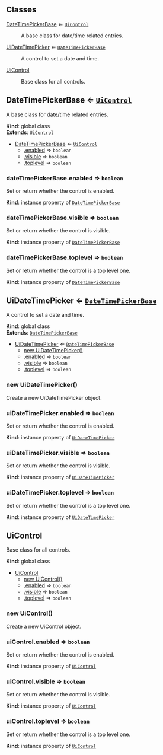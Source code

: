 ## Classes

<dl>
<dt><a href="#DateTimePickerBase">DateTimePickerBase</a> ⇐ <code><a href="#UiControl">UiControl</a></code></dt>
<dd><p>A base class for date/time related entries.</p>
</dd>
<dt><a href="#UiDateTimePicker">UiDateTimePicker</a> ⇐ <code><a href="#DateTimePickerBase">DateTimePickerBase</a></code></dt>
<dd><p>A control to set a date and time.</p>
</dd>
<dt><a href="#UiControl">UiControl</a></dt>
<dd><p>Base class for all controls.</p>
</dd>
</dl>

<a name="DateTimePickerBase"></a>

## DateTimePickerBase ⇐ [<code>UiControl</code>](#UiControl)
A base class for date/time related entries.

**Kind**: global class  
**Extends**: [<code>UiControl</code>](#UiControl)  

* [DateTimePickerBase](#DateTimePickerBase) ⇐ [<code>UiControl</code>](#UiControl)
    * [.enabled](#UiControl+enabled) ⇒ <code>boolean</code>
    * [.visible](#UiControl+visible) ⇒ <code>boolean</code>
    * [.toplevel](#UiControl+toplevel) ⇒ <code>boolean</code>

<a name="UiControl+enabled"></a>

### dateTimePickerBase.enabled ⇒ <code>boolean</code>
Set or return whether the control is enabled.

**Kind**: instance property of [<code>DateTimePickerBase</code>](#DateTimePickerBase)  
<a name="UiControl+visible"></a>

### dateTimePickerBase.visible ⇒ <code>boolean</code>
Set or return whether the control is visible.

**Kind**: instance property of [<code>DateTimePickerBase</code>](#DateTimePickerBase)  
<a name="UiControl+toplevel"></a>

### dateTimePickerBase.toplevel ⇒ <code>boolean</code>
Set or return whether the control is a top level one.

**Kind**: instance property of [<code>DateTimePickerBase</code>](#DateTimePickerBase)  
<a name="UiDateTimePicker"></a>

## UiDateTimePicker ⇐ [<code>DateTimePickerBase</code>](#DateTimePickerBase)
A control to set a date and time.

**Kind**: global class  
**Extends**: [<code>DateTimePickerBase</code>](#DateTimePickerBase)  

* [UiDateTimePicker](#UiDateTimePicker) ⇐ [<code>DateTimePickerBase</code>](#DateTimePickerBase)
    * [new UiDateTimePicker()](#new_UiDateTimePicker_new)
    * [.enabled](#UiControl+enabled) ⇒ <code>boolean</code>
    * [.visible](#UiControl+visible) ⇒ <code>boolean</code>
    * [.toplevel](#UiControl+toplevel) ⇒ <code>boolean</code>

<a name="new_UiDateTimePicker_new"></a>

### new UiDateTimePicker()
Create a new UiDateTimePicker object.

<a name="UiControl+enabled"></a>

### uiDateTimePicker.enabled ⇒ <code>boolean</code>
Set or return whether the control is enabled.

**Kind**: instance property of [<code>UiDateTimePicker</code>](#UiDateTimePicker)  
<a name="UiControl+visible"></a>

### uiDateTimePicker.visible ⇒ <code>boolean</code>
Set or return whether the control is visible.

**Kind**: instance property of [<code>UiDateTimePicker</code>](#UiDateTimePicker)  
<a name="UiControl+toplevel"></a>

### uiDateTimePicker.toplevel ⇒ <code>boolean</code>
Set or return whether the control is a top level one.

**Kind**: instance property of [<code>UiDateTimePicker</code>](#UiDateTimePicker)  
<a name="UiControl"></a>

## UiControl
Base class for all controls.

**Kind**: global class  

* [UiControl](#UiControl)
    * [new UiControl()](#new_UiControl_new)
    * [.enabled](#UiControl+enabled) ⇒ <code>boolean</code>
    * [.visible](#UiControl+visible) ⇒ <code>boolean</code>
    * [.toplevel](#UiControl+toplevel) ⇒ <code>boolean</code>

<a name="new_UiControl_new"></a>

### new UiControl()
Create a new UiControl object.

<a name="UiControl+enabled"></a>

### uiControl.enabled ⇒ <code>boolean</code>
Set or return whether the control is enabled.

**Kind**: instance property of [<code>UiControl</code>](#UiControl)  
<a name="UiControl+visible"></a>

### uiControl.visible ⇒ <code>boolean</code>
Set or return whether the control is visible.

**Kind**: instance property of [<code>UiControl</code>](#UiControl)  
<a name="UiControl+toplevel"></a>

### uiControl.toplevel ⇒ <code>boolean</code>
Set or return whether the control is a top level one.

**Kind**: instance property of [<code>UiControl</code>](#UiControl)  
